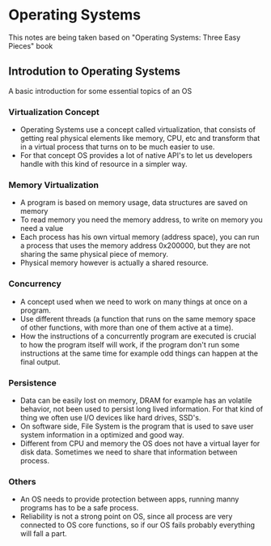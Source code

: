 # Operating Systems

This notes are being taken based on "Operating Systems: Three Easy Pieces" book

## Introdution to Operating Systems

A basic introduction for some essential topics of an OS

### Virtualization Concept 

- Operating Systems use a concept called virtualization, that consists of getting real
physical elements like memory, CPU, etc and transform that in a virtual process that
turns on to be much easier to use.
- For that concept OS provides a lot of native API's to let us developers handle with
this kind of resource in a simpler way.

### Memory Virtualization 
    
- A program is based on memory usage, data structures are saved on memory
- To read memory you need the memory address, to write on memory you need a value
- Each process has his own virtual memory (address space), you can run a process that uses the memory address
0x200000, but they are not sharing the same physical piece of memory.
- Physical memory however is actually a shared resource.

### Concurrency

- A concept used when we need to work on many things at once on a program.
- Use different threads (a function that runs on the same memory space of other functions, with more than one of them active at a time).
- How the instructions of a concurrently program are executed is crucial to how the program itself will work, if the program don't run
some instructions at the same time for example odd things can happen at the final output.

### Persistence 

- Data can be easily lost on memory, DRAM for example has an volatile behavior,
not been used to persist long lived information. For that kind of thing we often
use I/O devices like hard drives, SSD's.
- On software side, File System is the program that is used to save user system information
in a optimized and good way.
- Different from CPU and memory the OS does not have a virtual layer for disk data. Sometimes
we need to share that information between process.

### Others

- An OS needs to provide protection between apps, running manny programs has to be a safe process.
- Reliability is not a strong point on OS, since all process are very connected to OS core functions,
so if our OS fails probably everything will fall a part.
